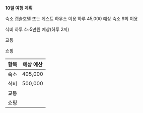 **10일 여행 계획**

숙소
캡슐호텔 또는 게스트 하우스 이용
하루 45,000 예상
숙소 9회 이용

식비
하루 4~5만원 예상(하루 2끼)

교통


쇼핑



| 항목  | 예상 예산   |
| --- | ------- |
| 숙소  | 405,000 |
| 식비  | 500,000 |
| 교통  |         |
| 쇼핑  |         |